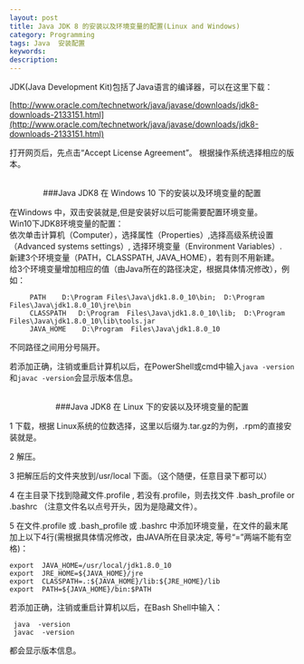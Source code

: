 ```yaml
---
layout: post
title: Java JDK 8 的安装以及环境变量的配置(Linux and Windows)
category: Programming
tags: Java  安装配置
keywords: 
description: 
---
```


JDK(Java Development Kit)包括了Java语言的编译器，可以在这里下载：

[http://www.oracle.com/technetwork/java/javase/downloads/jdk8-downloads-2133151.html](http://www.oracle.com/technetwork/java/javase/downloads/jdk8-downloads-2133151.html) 

打开网页后，先点击“Accept License Agreement”。  根据操作系统选择相应的版本。

<br/>
 
<center>
###Java JDK8 在 Windows 10 下的安装以及环境变量的配置
</center>
                   
在Windows 中，双击安装就是,但是安装好以后可能需要配置环境变量。                       
Win10下JDK8环境变量的配置：                              
依次单击计算机（Computer），选择属性（Properties）,选择高级系统设置（Advanced systems settings）, 选择环境变量（Environment  Variables）.            
新建3个环境变量（PATH，CLASSPATH, JAVA_HOME），若有则不用新建。                         
给3个环境变量增加相应的值（由Java所在的路径决定，根据具体情况修改），例如：  

         PATH    D:\Program Files\Java\jdk1.8.0_10\bin;  D:\Program  Files\Java\jdk1.8.0_10\jre\bin                      
         CLASSPATH   D:\Program  Files\Java\jdk1.8.0_10\lib;  D:\Program  Files\Java\jdk1.8.0_10\lib\tools.jar           
         JAVA_HOME    D:\Program  Files\Java\jdk1.8.0_10                            

不同路径之间用分号隔开。                                 

若添加正确，注销或重启计算机以后，在PowerShell或cmd中输入`java -version`和`javac -version`会显示版本信息。                  

<br/>

<center>
###Java JDK8 在 Linux 下的安装以及环境变量的配置
</center>

1  下载，根据 Linux系统的位数选择，这里以后缀为.tar.gz的为例，.rpm的直接安装就是。

2  解压。

3  把解压后的文件夹放到/usr/local 下面。（这个随便，任意目录下都可以）

4 在主目录下找到隐藏文件.profile ,  若没有.profile，则去找文件 .bash_profile or .bashrc （注意文件名以点号开头，因为是隐藏文件）。

5 在文件.profile 或 .bash_profile 或 .bashrc 中添加环境变量，在文件的最末尾加上以下4行(需根据具体情况修改，由JAVA所在目录决定, 等号“=”两端不能有空格)：

    export  JAVA_HOME=/usr/local/jdk1.8.0_10           
    export  JRE_HOME=${JAVA_HOME}/jre          
    export  CLASSPATH=.:${JAVA_HOME}/lib:${JRE_HOME}/lib            
    export  PATH=${JAVA_HOME}/bin:$PATH                    


若添加正确，注销或重启计算机以后，在Bash Shell中输入：  

     java  -version           
     javac  -version                      

都会显示版本信息。
                           
